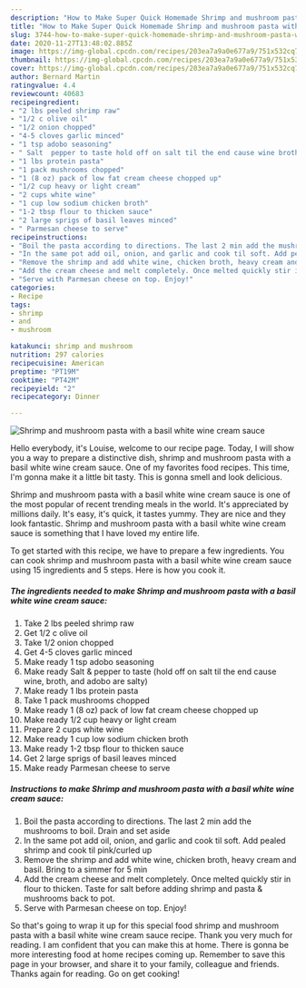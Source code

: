 ```yaml
---
description: "How to Make Super Quick Homemade Shrimp and mushroom pasta with a basil white wine cream sauce"
title: "How to Make Super Quick Homemade Shrimp and mushroom pasta with a basil white wine cream sauce"
slug: 3744-how-to-make-super-quick-homemade-shrimp-and-mushroom-pasta-with-a-basil-white-wine-cream-sauce
date: 2020-11-27T13:48:02.885Z
image: https://img-global.cpcdn.com/recipes/203ea7a9a0e677a9/751x532cq70/shrimp-and-mushroom-pasta-with-a-basil-white-wine-cream-sauce-recipe-main-photo.jpg
thumbnail: https://img-global.cpcdn.com/recipes/203ea7a9a0e677a9/751x532cq70/shrimp-and-mushroom-pasta-with-a-basil-white-wine-cream-sauce-recipe-main-photo.jpg
cover: https://img-global.cpcdn.com/recipes/203ea7a9a0e677a9/751x532cq70/shrimp-and-mushroom-pasta-with-a-basil-white-wine-cream-sauce-recipe-main-photo.jpg
author: Bernard Martin
ratingvalue: 4.4
reviewcount: 40683
recipeingredient:
- "2 lbs peeled shrimp raw"
- "1/2 c olive oil"
- "1/2 onion chopped"
- "4-5 cloves garlic minced"
- "1 tsp adobo seasoning"
- " Salt  pepper to taste hold off on salt til the end cause wine broth and adobo are salty"
- "1 lbs protein pasta"
- "1 pack mushrooms chopped"
- "1 (8 oz) pack of low fat cream cheese chopped up"
- "1/2 cup heavy or light cream"
- "2 cups white wine"
- "1 cup low sodium chicken broth"
- "1-2 tbsp flour to thicken sauce"
- "2 large sprigs of basil leaves minced"
- " Parmesan cheese to serve"
recipeinstructions:
- "Boil the pasta according to directions. The last 2 min add the mushrooms to boil. Drain and set aside"
- "In the same pot add oil, onion, and garlic and cook til soft. Add pealed shrimp and cook til pink/curled up"
- "Remove the shrimp and add white wine, chicken broth, heavy cream and basil. Bring to a simmer for 5 min"
- "Add the cream cheese and melt completely. Once melted quickly stir in flour to thicken. Taste for salt before adding shrimp and pasta &amp; mushrooms back to pot."
- "Serve with Parmesan cheese on top. Enjoy!"
categories:
- Recipe
tags:
- shrimp
- and
- mushroom

katakunci: shrimp and mushroom 
nutrition: 297 calories
recipecuisine: American
preptime: "PT19M"
cooktime: "PT42M"
recipeyield: "2"
recipecategory: Dinner

---
```



![Shrimp and mushroom pasta with a basil white wine cream sauce](https://img-global.cpcdn.com/recipes/203ea7a9a0e677a9/751x532cq70/shrimp-and-mushroom-pasta-with-a-basil-white-wine-cream-sauce-recipe-main-photo.jpg)

Hello everybody, it's Louise, welcome to our recipe page. Today, I will show you a way to prepare a distinctive dish, shrimp and mushroom pasta with a basil white wine cream sauce. One of my favorites food recipes. This time, I'm gonna make it a little bit tasty. This is gonna smell and look delicious.



Shrimp and mushroom pasta with a basil white wine cream sauce is one of the most popular of recent trending meals in the world. It's appreciated by millions daily. It's easy, it's quick, it tastes yummy. They are nice and they look fantastic. Shrimp and mushroom pasta with a basil white wine cream sauce is something that I have loved my entire life.


To get started with this recipe, we have to prepare a few ingredients. You can cook shrimp and mushroom pasta with a basil white wine cream sauce using 15 ingredients and 5 steps. Here is how you cook it.

<!--inarticleads1-->

##### The ingredients needed to make Shrimp and mushroom pasta with a basil white wine cream sauce:

1. Take 2 lbs peeled shrimp raw
1. Get 1/2 c olive oil
1. Take 1/2 onion chopped
1. Get 4-5 cloves garlic minced
1. Make ready 1 tsp adobo seasoning
1. Make ready  Salt &amp; pepper to taste (hold off on salt til the end cause wine, broth, and adobo are salty)
1. Make ready 1 lbs protein pasta
1. Take 1 pack mushrooms chopped
1. Make ready 1 (8 oz) pack of low fat cream cheese chopped up
1. Make ready 1/2 cup heavy or light cream
1. Prepare 2 cups white wine
1. Make ready 1 cup low sodium chicken broth
1. Make ready 1-2 tbsp flour to thicken sauce
1. Get 2 large sprigs of basil leaves minced
1. Make ready  Parmesan cheese to serve




<!--inarticleads2-->

##### Instructions to make Shrimp and mushroom pasta with a basil white wine cream sauce:

1. Boil the pasta according to directions. The last 2 min add the mushrooms to boil. Drain and set aside
1. In the same pot add oil, onion, and garlic and cook til soft. Add pealed shrimp and cook til pink/curled up
1. Remove the shrimp and add white wine, chicken broth, heavy cream and basil. Bring to a simmer for 5 min
1. Add the cream cheese and melt completely. Once melted quickly stir in flour to thicken. Taste for salt before adding shrimp and pasta &amp; mushrooms back to pot.
1. Serve with Parmesan cheese on top. Enjoy!




So that's going to wrap it up for this special food shrimp and mushroom pasta with a basil white wine cream sauce recipe. Thank you very much for reading. I am confident that you can make this at home. There is gonna be more interesting food at home recipes coming up. Remember to save this page in your browser, and share it to your family, colleague and friends. Thanks again for reading. Go on get cooking!
